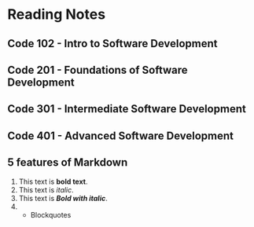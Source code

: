 # Reading Notes

## Code 102 - Intro to Software Development
## Code 201 - Foundations of Software Development
## Code 301 - Intermediate Software Development
## Code 401 - Advanced Software Development


##  5 features of Markdown 
1. This text is **bold text**.
2. This text is *italic*.
3. This text is ***Bold with italic***.
4. - Blockquotes